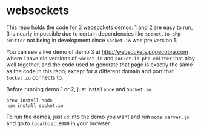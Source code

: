 # websockets

This repo holds the code for 3 websockets demos.  1 and 2 are easy to run, 3 is nearly impossible due to certain dependencies like `socket.io-php-emitter` not being in development since `Socket.io` was pre version 1.

You can see a live demo of demo 3 at http://websockets.popecobra.com where I have old versions of `Socket.io` and `socket.io-php-emitter` that play well together, and the code used to generate that page is exactly the same as the code in this repo, except for a different domain and port that `Socket.io` connects to.

Before running demo 1 or 2, just install `node` and `Socket.io`.

```
brew install node
npm install socket.io
```

To run the demos, just `cd` into the demo you want and run `node server.js` and go to `localhost:8080` in your browser.
